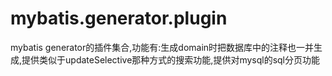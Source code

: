 # mybatis.generator.plugin
mybatis generator的插件集合,功能有:生成domain时把数据库中的注释也一并生成,提供类似于updateSelective那种方式的搜索功能,提供对mysql的sql分页功能
